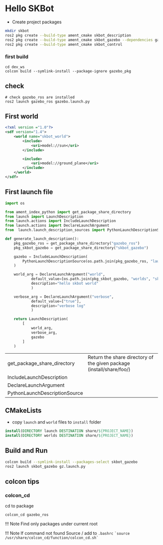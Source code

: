 # Hello SKBot

- Create project packages


```bash title="create packages"
mkdir skbot
ros2 pkg create --build-type ament_cmake skbot_description
ros2 pkg create --build-type ament_cmake skbot_gazebo --dependencies gazebo_ros
ros2 pkg create --build-type ament_cmake skbot_control
```

### first build
```
cd dev_ws
colcon build --symlink-install --package-ignore gazebo_pkg
```

## check
```
# check gazebo_ros are installed
ros2 launch gazebo_ros gazebo.launch.py
```

## First world

```xml title="skbot.world"
<?xml version ="1.0"?>
<sdf version="1.4">
    <world name="skbot_world">
        <include>
            <uri>model://sun</uri>
        </include>

        <include>
            <uri>model://ground_plane</uri>
        </include>
    </world>
</sdf>
```
## First launch file

```python
import os

from ament_index_python import get_package_share_directory
from launch import LaunchDescription
from launch.actions import IncludeLaunchDescription
from launch.actions import DeclareLaunchArgument
from  launch.launch_description_sources import PythonLaunchDescriptionSource

def generate_launch_description():
    pkg_gazebo_ros = get_package_share_directory("gazebo_ros")
    pkg_skbot_gazebo = get_package_share_directory("skbot_gazebo")

    gazebo = IncludeLaunchDescription(
        PythonLaunchDescriptionSource(os.path.join(pkg_gazebo_ros, "launch", "gazebo.launch.py"))
    )

    world_arg = DeclareLaunchArgument("world",
            default_value=[os.path.join(pkg_skbot_gazebo, "worlds", "skbot.world"), ""],
            description="hello skbot world"
            )

    verbose_arg = DeclareLaunchArgument("verbose",
            default_value=["true"],
            description="verbose log"
            )

    return LaunchDescription(
        [
            world_arg,
            verbose_arg,
            gazebo
        ]
    )

```

|                               |                                                                      |
| ----------------------------- | -------------------------------------------------------------------- |
| get_package_share_directory   | Return the share directory of the given package (install/share/foo/) |
| IncludeLaunchDescription      |                                                                      |
| DeclareLaunchArgument         |                                                                      |
| PythonLaunchDescriptionSource |                                                                      |


## CMakeLists
- copy `launch` and `world` files to `install` folder

```cmake
install(DIRECTORY launch DESTINATION share/${PROJECT_NAME})
install(DIRECTORY worlds DESTINATION share/${PROJECT_NAME})
```

## Build and Run
```bash
colcon build --symlink-install --packages-select skbot_gazebo
ros2 launch skbot_gazebo gz.launch.py
```

## colcon tips
### colcon_cd
cd to package

```
colcon_cd gazebo_ros
```
!!! Note
    Find only packages under current root


!!! Note
    If command not found 
    Source / add to `.bashrc`
    ```
    `source /usr/share/colcon_cd/function/colcon_cd.sh`
    ```



